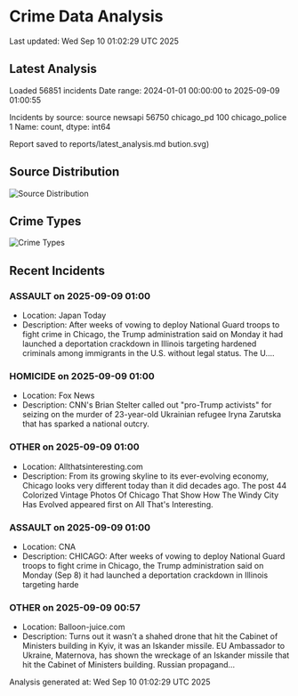 # Crime Data Analysis
Last updated: Wed Sep 10 01:02:29 UTC 2025

## Latest Analysis

Loaded 56851 incidents
Date range: 2024-01-01 00:00:00 to 2025-09-09 01:00:55

Incidents by source:
source
newsapi           56750
chicago_pd          100
chicago_police        1
Name: count, dtype: int64

Report saved to reports/latest_analysis.md
bution.svg)

## Source Distribution
![Source Distribution](images/source_distribution.svg)

## Crime Types
![Crime Types](images/crime_types.svg)

## Recent Incidents

### ASSAULT on 2025-09-09 01:00
- Location: Japan Today
- Description: After weeks of vowing to deploy National Guard troops to fight crime in Chicago, the Trump administration said on Monday it had launched a deportation crackdown in Illinois targeting hardened criminals among immigrants in the U.S. without legal status. The U.…


### HOMICIDE on 2025-09-09 01:00
- Location: Fox News
- Description: CNN's Brian Stelter called out "pro-Trump activists" for seizing on the murder of 23-year-old Ukrainian refugee Iryna Zarutska that has sparked a national outcry.


### OTHER on 2025-09-09 01:00
- Location: Allthatsinteresting.com
- Description: From its growing skyline to its ever-evolving economy, Chicago looks very different today than it did decades ago.
The post 44 Colorized Vintage Photos Of Chicago That Show How The Windy City Has Evolved appeared first on All That's Interesting.


### ASSAULT on 2025-09-09 01:00
- Location: CNA
- Description: CHICAGO: After weeks of vowing to deploy National Guard troops to fight crime in Chicago, the Trump administration said on Monday (Sep 8) it had launched a deportation crackdown in Illinois targeting harde


### OTHER on 2025-09-09 00:57
- Location: Balloon-juice.com
- Description: Turns out it wasn’t a shahed drone that hit the Cabinet of Ministers building in Kyiv, it was an Iskander missile. EU Ambassador to Ukraine, Maternova, has shown the wreckage of an Iskander missile that hit the Cabinet of Ministers building. Russian propagand…

Analysis generated at: Wed Sep 10 01:02:29 UTC 2025
